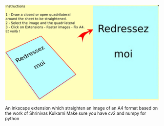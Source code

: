 ![Alt text](test2.jpg)

An inkscape extension which straighten an image of an A4 format based on the work of Shrinivas Kulkarni 
Make sure you have cv2 and numpy for python
